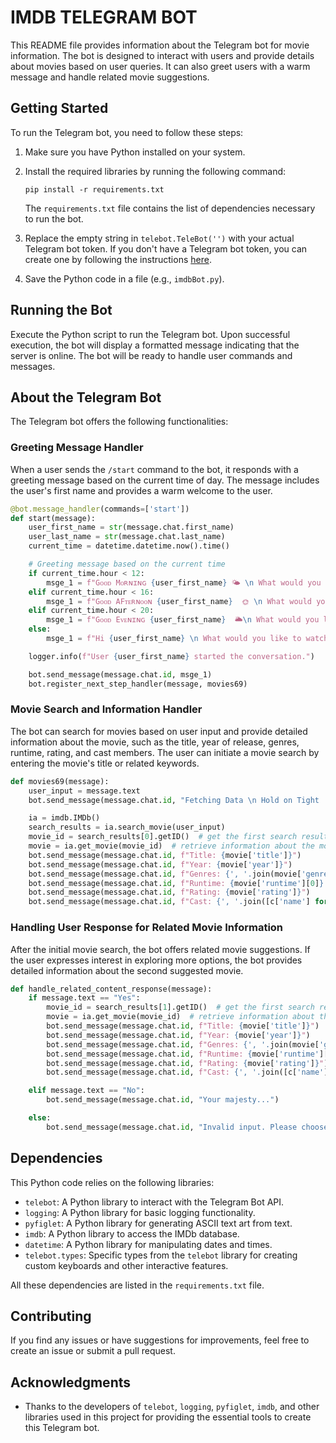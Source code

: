 # IMDB TELEGRAM BOT

This README file provides information about the Telegram bot for movie information. The bot is designed to interact with users and provide details about movies based on user queries. It can also greet users with a warm message and handle related movie suggestions.

## Getting Started

To run the Telegram bot, you need to follow these steps:

1. Make sure you have Python installed on your system.
2. Install the required libraries by running the following command:
   ```
   pip install -r requirements.txt
   ```
   The `requirements.txt` file contains the list of dependencies necessary to run the bot.

3. Replace the empty string in `telebot.TeleBot('')` with your actual Telegram bot token. If you don't have a Telegram bot token, you can create one by following the instructions [here](https://core.telegram.org/bots#botfather).
4. Save the Python code in a file (e.g., `imdbBot.py`).

## Running the Bot

Execute the Python script to run the Telegram bot. Upon successful execution, the bot will display a formatted message indicating that the server is online. The bot will be ready to handle user commands and messages.

## About the Telegram Bot

The Telegram bot offers the following functionalities:

### Greeting Message Handler

When a user sends the `/start` command to the bot, it responds with a greeting message based on the current time of day. The message includes the user's first name and provides a warm welcome to the user.

```python
@bot.message_handler(commands=['start'])
def start(message):
    user_first_name = str(message.chat.first_name)
    user_last_name = str(message.chat.last_name)
    current_time = datetime.datetime.now().time()

    # Greeting message based on the current time
    if current_time.hour < 12:
        msge_1 = f"Gᴏᴏᴅ Mᴏʀɴɪɴɢ {user_first_name} 🌤️ \n What would you like to watch today?"
    elif current_time.hour < 16:
        msge_1 = f"Gᴏᴏᴅ AFᴛᴇʀɴᴏᴏɴ {user_first_name}  🌞 \n What would you like to watch today?"
    elif current_time.hour < 20:
        msge_1 = f"Gᴏᴏᴅ Eᴠᴇɴɪɴɢ {user_first_name}  🌥️\n What would you like to watch today?"
    else:
        msge_1 = f"Hi {user_first_name} \n What would you like to watch today?"

    logger.info(f"User {user_first_name} started the conversation.")

    bot.send_message(message.chat.id, msge_1)
    bot.register_next_step_handler(message, movies69)
```

### Movie Search and Information Handler

The bot can search for movies based on user input and provide detailed information about the movie, such as the title, year of release, genres, runtime, rating, and cast members. The user can initiate a movie search by entering the movie's title or related keywords.

```python
def movies69(message):
    user_input = message.text
    bot.send_message(message.chat.id, "Fetching Data \n Hold on Tight !")

    ia = imdb.IMDb()
    search_results = ia.search_movie(user_input)
    movie_id = search_results[0].getID()  # get the first search result (assuming it's the correct movie)
    movie = ia.get_movie(movie_id)  # retrieve information about the movie using the movie ID
    bot.send_message(message.chat.id, f"Title: {movie['title']}")
    bot.send_message(message.chat.id, f"Year: {movie['year']}")
    bot.send_message(message.chat.id, f"Genres: {', '.join(movie['genres'])}")
    bot.send_message(message.chat.id, f"Runtime: {movie['runtime'][0]} minutes")
    bot.send_message(message.chat.id, f"Rating: {movie['rating']}")
    bot.send_message(message.chat.id, f"Cast: {', '.join([c['name'] for c in movie['cast'][:5]])}")
```

### Handling User Response for Related Movie Information

After the initial movie search, the bot offers related movie suggestions. If the user expresses interest in exploring more options, the bot provides detailed information about the second suggested movie.

```python
def handle_related_content_response(message):
    if message.text == "Yes":
        movie_id = search_results[1].getID()  # get the first search result (assuming it's the correct movie)
        movie = ia.get_movie(movie_id)  # retrieve information about the movie using the movie ID
        bot.send_message(message.chat.id, f"Title: {movie['title']}")
        bot.send_message(message.chat.id, f"Year: {movie['year']}")
        bot.send_message(message.chat.id, f"Genres: {', '.join(movie['genres'])}")
        bot.send_message(message.chat.id, f"Runtime: {movie['runtime'][0]} minutes")
        bot.send_message(message.chat.id, f"Rating: {movie['rating']}")
        bot.send_message(message.chat.id, f"Cast: {', '.join([c['name'] for c in movie['cast'][:5]])}")

    elif message.text == "No":
        bot.send_message(message.chat.id, "Your majesty...")

    else:
        bot.send_message(message.chat.id, "Invalid input. Please choose 'Yes' or 'No'.")
```

## Dependencies

This Python code relies on the following libraries:

- `telebot`: A Python library to interact with the Telegram Bot API.
- `logging`: A Python library for basic logging functionality.
- `pyfiglet`: A Python library for generating ASCII text art from text.
- `imdb`: A Python library to access the IMDb database.
- `datetime`: A Python library for manipulating dates and times.
- `telebot.types`: Specific types from the `telebot` library for creating custom keyboards and other interactive features.

All these dependencies are listed in the `requirements.txt` file.

## Contributing

If you find any issues or have suggestions for improvements, feel free to create an issue or submit a pull request.


## Acknowledgments

- Thanks to the developers of `telebot`, `logging`, `pyfiglet`, `imdb`, and other libraries used in this project for providing the essential tools to create this Telegram bot.

